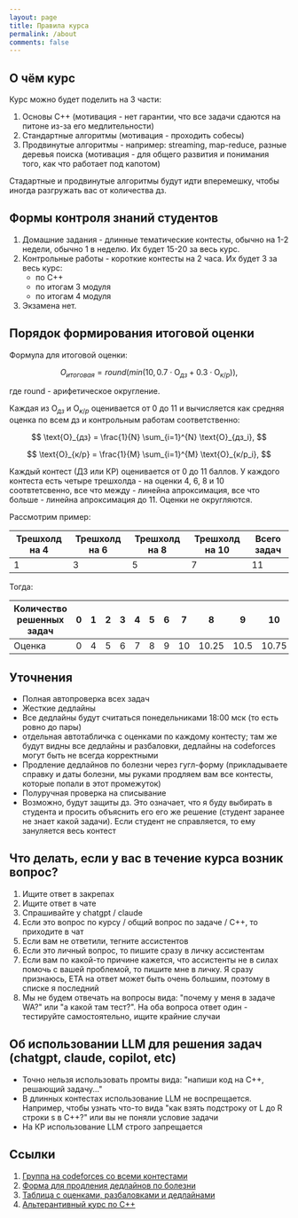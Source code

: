 ```yaml
---
layout: page
title: Правила курса
permalink: /about
comments: false
---
```


## О чём курс

Курс можно будет поделить на 3 части:

1. Основы C++ (мотивация - нет гарантии, что все задачи сдаются на питоне из-за его медлительности)
2. Стандартные алгоритмы (мотивация - проходить собесы)
3. Продвинутые алгоритмы - например: streaming, map-reduce, разные деревья поиска (мотивация - для общего развития и понимания того, как что работает под капотом)

Стадартные и продвинутые алгоритмы будут идти вперемешку, чтобы иногда разгружать вас от количества дз.

## Формы контроля знаний студентов

1. Домашние задания - длинные тематические контесты, обычно на 1-2 недели, обычно 1 в неделю. Их будет 15-20 за весь курс.
2. Контрольные работы - короткие контесты на 2 часа. Их будет 3 за весь курс:
    * по C++
    * по итогам 3 модуля
    * по итогам 4 модуля
3. Экзамена нет.

## Порядок формирования итоговой оценки

Формула для итоговой оценки:

$$ O_{итоговая} = round(min(10, 0.7 \cdot \text{O}_{дз} + 0.3 \cdot \text{O}_{к/р})), $$

где round - арифетическое округление.

Каждая из $\text{O}_{дз}$ и $\text{O}_{к/р}$ оценивается от 0 до 11 и вычисляется как средняя оценка по всем дз и контрольным работам соответственно:

$$ \text{O}_{дз} = \frac{1}{N} \sum_{i=1}^{N} \text{O}_{дз_i}, $$

$$ \text{O}_{к/р} = \frac{1}{M} \sum_{i=1}^{M} \text{O}_{к/р_i}, $$

Каждый контест (ДЗ или КР) оценивается от 0 до 11 баллов. У каждого контеста есть четыре трешхолда - на оценки 4, 6, 8 и 10 соотвтетсвенно, все что между - линейна апроксимация, все что больше - линейна апроксимация до 11. Оценки не округляются.

Рассмотрим пример:

| Трешхолд на 4 | Трешхолд на 6 | Трешхолд на 8 | Трешхолд на 10 | Всего задач |
|---------------|---------------|---------------|----------------|-------------|
| 1             | 3             | 5             | 7              | 11          |

Тогда:

| Количество решенных задач | 0 | 1 | 2 | 3 | 4 | 5 | 6 | 7 | 8 | 9 | 10 | 11 |
|------------------|---|---|---|---|---|---|---|---|---|---|----|----|
| Оценка           | 0 | 4 | 5 | 6 | 7 | 8 | 9 | 10 | 10.25 | 10.5 | 10.75 | 11 |

## Уточнения

* Полная автопроверка всех задач
* Жесткие дедлайны
* Все дедлайны будут считаться понедельниками 18:00 мск (то есть ровно до пары)
* отдельная автотабличка с оценками по каждому контесту; там же будут видны все дедлайны и разбаловки, дедлайны на codeforces могут быть не всегда корректными
* Продление дедлайнов по болезни через гугл-форму (прикладываете справку и даты болезни, мы руками продляем вам все контесты, которые попали в этот промежуток)
* Полуручная проверка на списывание
* Возможно, будут защиты дз. Это означает, что я буду выбирать в студента и просить объяснить его его же решение (студент заранее не знает какой задачи). Если студент не справляется, то ему зануляется весь контест

## Что делать, если у вас в течение курса возник вопрос?

1. Ищите ответ в закрепах
2. Ищите ответ в чате
3. Спрашивайте у chatgpt / claude
4. Если это вопрос по курсу / общий вопрос по задаче / С++, то приходите в чат
5. Если вам не ответили, тегните ассистентов
6. Если это личный вопрос, то пишите сразу в личку ассистентам
7. Если вам по какой-то причине кажется, что ассистенты не в силах помочь с вашей проблемой, то пишите мне в личку. Я сразу признаюсь, ETA на ответ может быть очень большим, поэтому в списке я последний
8. Мы не будем отвечать на вопросы вида: "почему у меня в задаче WA?" или "а какой там тест?". На оба вопроса ответ один - тестируйте самостоятельно, ищите крайние случаи

## Об использовании LLM для решения задач (chatgpt, claude, copilot, etc)

* Точно нельзя использовать промты вида: "напиши код на С++, решающий задачу..."
* В длинных контестах использование LLM не воспрещается. Например, чтобы узнать что-то вида "как взять подстроку от L до R строки s в C++?" или вы не поняли условие задачи
* На КР использование LLM строго запрещается

## Ссылки

1. [Группа на codeforces со всеми контестами](https://dataengineering25.contest.codeforces.com/)
2. [Форма для продления дедлайнов по болезни](https://forms.gle/FzxBz7UKFhTxvU4B9)
3. [Таблица с оценками, разбаловками и дедлайнами](http://51.250.99.153/standings/homework/)
4. [Альтерантивный курс по C++](https://stepik.org/course/363/promo)
